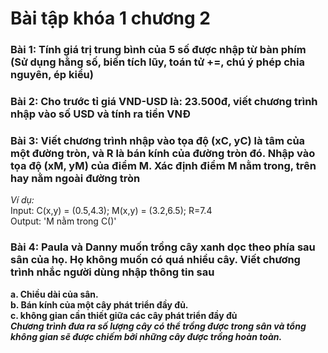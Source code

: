 # Bài tập khóa 1 chương 2

### Bài 1: Tính giá trị trung bình của 5 số được nhập từ bàn phím (Sử dụng hằng số, biến tích lũy, toán tử +=, chú ý phép chia nguyên, ép kiểu)

### Bài 2: Cho trước tỉ giá VND-USD là: 23.500đ, viết chương trình nhập vào số USD và tính ra tiền VNĐ

### Bài 3: Viết chương trình nhập vào tọa độ (xC, yC) là tâm của một đường tròn, và R là bán kính của đường tròn đó. Nhập vào tọa độ (xM, yM) của điểm M. Xác định điểm M nằm trong, trên hay nằm ngoài đường tròn

*Ví dụ:*  
Input: C(x,y) = (0.5,4.3); M(x,y) = (3.2,6.5); R=7.4  
Output: 'M nằm trong C()'  

### Bài 4: Paula và Danny muốn trồng cây xanh dọc theo phía sau sân của họ. Họ không muốn có quá nhiều cây. Viết chương trình nhắc người dùng nhập thông tin sau

**a. Chiều dài của sân.**  
**b. Bán kính của một cây phát triển đầy đủ.**  
**c. không gian cần thiết giữa các cây phát triển đầy đủ**  
***Chương trình đưa ra số lượng cây có thể trồng được trong sân và tổng không gian sẽ được chiếm bởi những cây được trồng hoàn toàn.***
